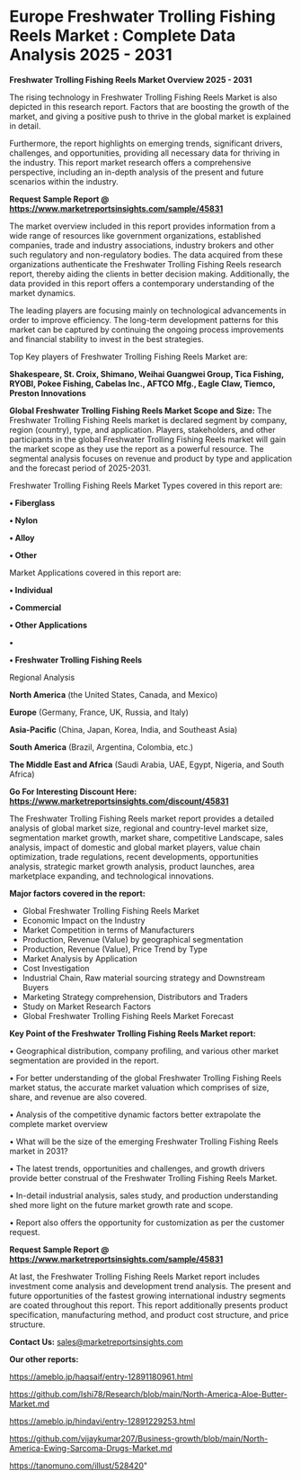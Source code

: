 # Europe Freshwater Trolling Fishing Reels Market : Complete Data Analysis 2025 - 2031

<Strong> Freshwater Trolling Fishing Reels Market Overview 2025 - 2031</strong>

The rising technology in Freshwater Trolling Fishing Reels Market is also depicted in this research report. Factors that are boosting the growth of the market, and giving a positive push to thrive in the global market is explained in detail.

Furthermore, the report highlights on emerging trends, significant drivers, challenges, and opportunities, providing all necessary data for thriving in the industry. This report market research offers a comprehensive perspective, including an in-depth analysis of the present and future scenarios within the industry.

<strong>Request Sample Report @ <a href=https://www.marketreportsinsights.com/sample/45831>https://www.marketreportsinsights.com/sample/45831</a></strong>

The market overview included in this report provides information from a wide range of resources like government organizations, established companies, trade and industry associations, industry brokers and other such regulatory and non-regulatory bodies. The data acquired from these organizations authenticate the Freshwater Trolling Fishing Reels research report, thereby aiding the clients in better decision making. Additionally, the data provided in this report offers a contemporary understanding of the market dynamics.

The leading players are focusing mainly on technological advancements in order to improve efficiency. The long-term development patterns for this market can be captured by continuing the ongoing process improvements and financial stability to invest in the best strategies.

Top Key players of Freshwater Trolling Fishing Reels Market are:

<strong>Shakespeare, St. Croix, Shimano, Weihai Guangwei Group, Tica Fishing, RYOBI, Pokee Fishing, Cabelas Inc., AFTCO Mfg., Eagle Claw, Tiemco, Preston Innovations</strong>

<strong><b>Global Freshwater Trolling Fishing Reels Market Scope and Size:</b></strong>
The Freshwater Trolling Fishing Reels market is declared segment by company, region (country), type, and application. Players, stakeholders, and other participants in the global Freshwater Trolling Fishing Reels market will gain the market scope as they use the report as a powerful resource. The segmental analysis focuses on revenue and product by type and application and the forecast period of 2025-2031.

Freshwater Trolling Fishing Reels Market Types covered in this report are:

<strong>•  Fiberglass

•  Nylon

•  Alloy

•  Other</strong>

Market Applications covered in this report are:

<strong>•  Individual

•  Commercial

•  Other Applications

•  

•  Freshwater Trolling Fishing Reels</strong> 

Regional Analysis

<strong>North America</strong> (the United States, Canada, and Mexico)

<strong>Europe</strong> (Germany, France, UK, Russia, and Italy)

<strong>Asia-Pacific</strong> (China, Japan, Korea, India, and Southeast Asia)

<strong>South America</strong> (Brazil, Argentina, Colombia, etc.)

<strong>The Middle East and Africa</strong> (Saudi Arabia, UAE, Egypt, Nigeria, and South Africa)

<strong>Go For Interesting Discount Here: <a href=https://www.marketreportsinsights.com/discount/45831>https://www.marketreportsinsights.com/discount/45831</a></strong>

The Freshwater Trolling Fishing Reels market report provides a detailed analysis of global market size, regional and country-level market size, segmentation market growth, market share, competitive Landscape, sales analysis, impact of domestic and global market players, value chain optimization, trade regulations, recent developments, opportunities analysis, strategic market growth analysis, product launches, area marketplace expanding, and technological innovations.

<strong><b>Major factors covered in the report:</b></strong>
<ul>
  <li>Global Freshwater Trolling Fishing Reels Market </li>
  <li>Economic Impact on the Industry</li>
  <li>Market Competition in terms of Manufacturers</li>
  <li>Production, Revenue (Value) by geographical segmentation</li>
  <li>Production, Revenue (Value), Price Trend by Type</li>
  <li>Market Analysis by Application</li>
  <li>Cost Investigation</li>
  <li>Industrial Chain, Raw material sourcing strategy and Downstream Buyers</li>
  <li>Marketing Strategy comprehension, Distributors and Traders</li>
  <li>Study on Market Research Factors</li>
  <li>Global Freshwater Trolling Fishing Reels Market Forecast</li>
</ul>

<strong><b>Key Point of the Freshwater Trolling Fishing Reels Market report:</b></strong>

• Geographical distribution, company profiling, and various other market segmentation are provided in the report.

• For better understanding of the global Freshwater Trolling Fishing Reels market status, the accurate market valuation which comprises of size, share, and revenue are also covered.

• Analysis of the competitive dynamic factors better extrapolate the complete market overview

• What will be the size of the emerging Freshwater Trolling Fishing Reels market in 2031?

• The latest trends, opportunities and challenges, and growth drivers provide better construal of the Freshwater Trolling Fishing Reels Market.

• In-detail industrial analysis, sales study, and production understanding shed more light on the future market growth rate and scope.

• Report also offers the opportunity for customization as per the customer request.

<strong>Request Sample Report @ <a href=https://www.marketreportsinsights.com/sample/45831>https://www.marketreportsinsights.com/sample/45831</a></strong>

At last, the Freshwater Trolling Fishing Reels Market report includes investment come analysis and development trend analysis. The present and future opportunities of the fastest growing international industry segments are coated throughout this report. This report additionally presents product specification, manufacturing method, and product cost structure, and price structure.

<strong>Contact Us:</strong>
sales@marketreportsinsights.com

<strong>Our other reports:</strong>

<a href=https://ameblo.jp/haqsaif/entry-12891180961.html>https://ameblo.jp/haqsaif/entry-12891180961.html</a>

<a href=https://github.com/Ishi78/Research/blob/main/North-America-Aloe-Butter-Market.md>https://github.com/Ishi78/Research/blob/main/North-America-Aloe-Butter-Market.md</a>

<a href=https://ameblo.jp/hindavi/entry-12891229253.html>https://ameblo.jp/hindavi/entry-12891229253.html</a>

<a href=https://github.com/vijaykumar207/Business-growth/blob/main/North-America-Ewing-Sarcoma-Drugs-Market.md>https://github.com/vijaykumar207/Business-growth/blob/main/North-America-Ewing-Sarcoma-Drugs-Market.md</a>

<a href=https://tanomuno.com/illust/528420>https://tanomuno.com/illust/528420</a>"
